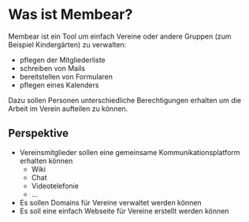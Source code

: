 # Was ist Membear?
Membear ist ein Tool um einfach Vereine oder andere Gruppen (zum Beispiel Kindergärten) zu verwalten:
- pflegen der Mitgliederliste
- schreiben von Mails
- bereitstellen von Formularen
- pflegen eines Kalenders

Dazu sollen Personen unterschiedliche Berechtigungen erhalten um die Arbeit im Verein aufteilen zu können.
## Perspektive
- Vereinsmitglieder sollen eine gemeinsame Kommunikationsplatform erhalten können
  - Wiki
  - Chat
  - Videotelefonie
  - ...
- Es sollen Domains für Vereine verwaltet werden können
- Es soll eine einfach Webseite für Vereine erstellt werden können